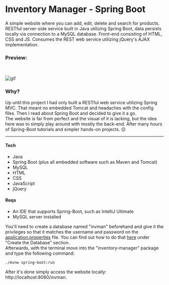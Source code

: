 # Inventory Manager - Spring Boot

A simple website where you can add, edit, delete and search for products. RESTful server-side service built in Java utilizing Spring Boot, data persists locally via connection to a MySQL database. Front-end consisting of HTML, CSS and JS. Consumes the REST web service utilizing jQuery's AJAX implementation.

### Preview: 
<br/>   
  
  
![gif](https://media2.giphy.com/media/HXEj0lVoDlrkorBzSp/giphy.gif)

### Why?

Up until this project I had only built a RESTful web service utilizing Spring MVC. That meant no embedded Tomcat and headaches with the config files. Then I read about Spring Boot and decided to give it a go.  
The website is far from perfect and the visual of it is lacking, but the idea here was to simply play around with mostly the back-end. After many hours of Spring-Boot tutorials and simpler hands-on projects. :relieved:

---

#### Tech

* Java
* Spring Boot (plus all embedded software such as Maven and Tomcat)
* MySQL
* HTML
* CSS
* JavaScript
* jQuery


#### Reqs

* An IDE that supports Spring-Boot, such as IntelliJ Ultimate
* MySQL server installed

You'll need to create a database named "invman" beforehand and give it the privileges so that it matches the username and password on the [application.properties](https://github.com/ShowMeTheGita/spring-boot-inventory-manager/blob/master/src/main/resources/application.properties) file. You can find out how to do that [here](https://spring.io/guides/gs/accessing-data-mysql/) under "Create the Database" section.  
Afterwards, with the terminal move into the "inventory-manager" package and type the following command:  

    ./mvnw spring-boot:run



After it's done simply access the website locally: http://localhost:8080/invman.
